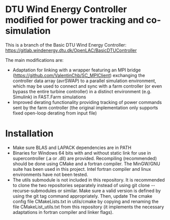 # DTU Wind Energy Controller modified for power tracking and co-simulation

This is a branch of the Basic DTU Wind Energy Controller:
https://gitlab.windenergy.dtu.dk/OpenLAC/BasicDTUController

The main modifications are:
- Adaptation for linking with a wrapper featuring an MPI bridge (https://github.com/ValentinChb/SC_MPIClient) exchanging the controller data array (avrSWAP) to a parallel simulation environment, which may be used to connect and sync with a farm controller (or even bypass the entire turbine controller) in a distinct environment (e.g. Simulink) in FAST.Farm simulations
- Improved derating functionality providing tracking of power commands sent by the farm controller (the original implementation only supports fixed open-loop derating from input file)

# Installation
- Make sure BLAS and LAPACK dependencies are in PATH
- Binaries for Windows 64 bits with and without static link for use in supercontroller (.a or .dll) are provided. Recompiling (recommended) should be done using CMake and a fortran compiler. The MinGW/GNU suite has been used in this project. Intel fortran compiler and linux environments have not been tested.
- The utils submodule is not included in this repository. It is recommended to clone the two repositories separately instead of using git clone --recurse-submodules or similar. Make sure a valid version is defined by using the git tag command appropriately. Then, update The cmake config file CMakeLists.txt in utils/cmake by copying and renaming the file CMakeList_utils.txt from this repository (it implements the necessary adaptations in fortran compiler and linker flags).

